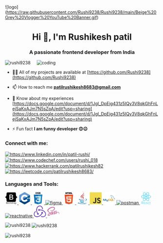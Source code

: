 ![logo] (https://raw.githubusercontent.com/Rushi9238/Rushi9238/main/Beige%20Grey%20Vlogger%20YouTube%20Banner.gif)


<h1 align="center">Hi 👋, I'm Rushikesh patil</h1>
<h3 align="center">A passionate frontend developer from India</h3>
<img align="right" alt="coding" width="400" src="https://miro.medium.com/v2/resize:fit:960/1*A6Sl8DS_C6-mYf2KiqvtyA.gif"/>

<p align="left"> <img src="https://komarev.com/ghpvc/?username=rushi9238&label=Profile%20views&color=0e75b6&style=flat" alt="rushi9238" /> </p>

- 👨‍💻 All of my projects are available at [https://github.com/Rushi9238](https://github.com/Rushi9238)

- 📫 How to reach me **patilrushikesh8683@gmail.com**

- 📄 Know about my experiences [https://docs.google.com/document/d/1JgI_DpEjg431z5IQy3V8qkGhFnLejSaKxAJm7N5sZpA/edit?usp=sharing](https://docs.google.com/document/d/1JgI_DpEjg431z5IQy3V8qkGhFnLejSaKxAJm7N5sZpA/edit?usp=sharing)

- ⚡ Fun fact **I am funny developer 😊😉**

<h3 align="left">Connect with me:</h3>
<p align="left">
<a href="https://linkedin.com/in/https://www.linkedin.com/in/patil-rushi/" target="blank"><img align="center" src="https://raw.githubusercontent.com/rahuldkjain/github-profile-readme-generator/master/src/images/icons/Social/linked-in-alt.svg" alt="https://www.linkedin.com/in/patil-rushi/" height="30" width="40" /></a>
<a href="https://www.codechef.com/users/https://www.codechef.com/users/rushi_018" target="blank"><img align="center" src="https://cdn.jsdelivr.net/npm/simple-icons@3.1.0/icons/codechef.svg" alt="https://www.codechef.com/users/rushi_018" height="30" width="40" /></a>
<a href="https://www.hackerrank.com/https://www.hackerrank.com/patilrushikesh82" target="blank"><img align="center" src="https://raw.githubusercontent.com/rahuldkjain/github-profile-readme-generator/master/src/images/icons/Social/hackerrank.svg" alt="https://www.hackerrank.com/patilrushikesh82" height="30" width="40" /></a>
<a href="https://www.leetcode.com/https://leetcode.com/patilrushikesh8683/" target="blank"><img align="center" src="https://raw.githubusercontent.com/rahuldkjain/github-profile-readme-generator/master/src/images/icons/Social/leet-code.svg" alt="https://leetcode.com/patilrushikesh8683/" height="30" width="40" /></a>
</p>

<h3 align="left">Languages and Tools:</h3>
<p align="left"> <a href="https://getbootstrap.com" target="_blank" rel="noreferrer"> <img src="https://raw.githubusercontent.com/devicons/devicon/master/icons/bootstrap/bootstrap-plain-wordmark.svg" alt="bootstrap" width="40" height="40"/> </a> <a href="https://www.w3schools.com/cpp/" target="_blank" rel="noreferrer"> <img src="https://raw.githubusercontent.com/devicons/devicon/master/icons/cplusplus/cplusplus-original.svg" alt="cplusplus" width="40" height="40"/> </a> <a href="https://www.w3schools.com/css/" target="_blank" rel="noreferrer"> <img src="https://raw.githubusercontent.com/devicons/devicon/master/icons/css3/css3-original-wordmark.svg" alt="css3" width="40" height="40"/> </a> <a href="https://www.figma.com/" target="_blank" rel="noreferrer"> <img src="https://www.vectorlogo.zone/logos/figma/figma-icon.svg" alt="figma" width="40" height="40"/> </a> <a href="https://www.w3.org/html/" target="_blank" rel="noreferrer"> <img src="https://raw.githubusercontent.com/devicons/devicon/master/icons/html5/html5-original-wordmark.svg" alt="html5" width="40" height="40"/> </a> <a href="https://www.java.com" target="_blank" rel="noreferrer"> <img src="https://raw.githubusercontent.com/devicons/devicon/master/icons/java/java-original.svg" alt="java" width="40" height="40"/> </a> <a href="https://developer.mozilla.org/en-US/docs/Web/JavaScript" target="_blank" rel="noreferrer"> <img src="https://raw.githubusercontent.com/devicons/devicon/master/icons/javascript/javascript-original.svg" alt="javascript" width="40" height="40"/> </a> <a href="https://www.mysql.com/" target="_blank" rel="noreferrer"> <img src="https://raw.githubusercontent.com/devicons/devicon/master/icons/mysql/mysql-original-wordmark.svg" alt="mysql" width="40" height="40"/> </a> <a href="https://postman.com" target="_blank" rel="noreferrer"> <img src="https://www.vectorlogo.zone/logos/getpostman/getpostman-icon.svg" alt="postman" width="40" height="40"/> </a> <a href="https://reactjs.org/" target="_blank" rel="noreferrer"> <img src="https://raw.githubusercontent.com/devicons/devicon/master/icons/react/react-original-wordmark.svg" alt="react" width="40" height="40"/> </a> <a href="https://reactnative.dev/" target="_blank" rel="noreferrer"> <img src="https://reactnative.dev/img/header_logo.svg" alt="reactnative" width="40" height="40"/> </a> <a href="https://redux.js.org" target="_blank" rel="noreferrer"> <img src="https://raw.githubusercontent.com/devicons/devicon/master/icons/redux/redux-original.svg" alt="redux" width="40" height="40"/> </a> <a href="https://sass-lang.com" target="_blank" rel="noreferrer"> <img src="https://raw.githubusercontent.com/devicons/devicon/master/icons/sass/sass-original.svg" alt="sass" width="40" height="40"/> </a> </p>

<p><img align="left" src="https://github-readme-stats.vercel.app/api/top-langs?username=rushi9238&show_icons=true&locale=en&layout=compact" alt="rushi9238" /></p>

<p>&nbsp;<img align="center" src="https://github-readme-stats.vercel.app/api?username=rushi9238&show_icons=true&locale=en" alt="rushi9238" /></p>

<p><img align="center" src="https://github-readme-streak-stats.herokuapp.com/?user=rushi9238&" alt="rushi9238" /></p>
